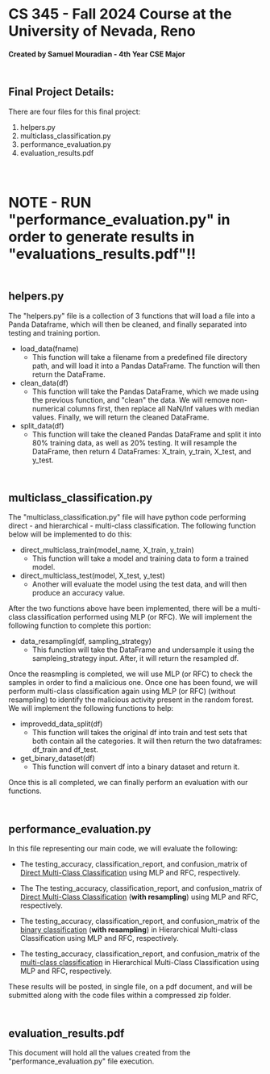 # CS 345 - Fall 2024 Course at the University of Nevada, Reno
#### Created by Samuel Mouradian - 4th Year CSE Major<br>

## <br>Final Project Details:
There are four files for this final project:
1. helpers.py
2. multiclass_classification.py
4. performance_evaluation.py
5. evaluation_results.pdf<br>

# <br>NOTE - RUN "performance_evaluation.py" in order to generate results in "evaluations_results.pdf"!!<br>

## <br>helpers.py
The "helpers.py" file is a collection of 3 functions that will load a file into a Panda Dataframe, which will then be cleaned, and finally separated into testing and training portion.

- load_data(fname)
    - This function will take a filename from a predefined file directory path, and will load it into a Pandas DataFrame. The function will then return the DataFrame.
- clean_data(df)
    - This function will take the Pandas DataFrame, which we made using the previous function, and "clean" the data. We will remove non-numerical columns first, then replace all NaN/Inf values with median values. Finally, we will return the cleaned DataFrame.
- split_data(df)
    - This function will take the cleaned Pandas DataFrame and split it into 80% training data, as well as 20% testing. It will resample the DataFrame, then return 4 DataFrames: X_train, y_train, X_test, and y_test.<br>

## <br>multiclass_classification.py
The "multiclass_classification.py" file will have python code performing direct - and hierarchical - multi-class classification. The following function below will be implemented to do this:

- direct_multiclass_train(model_name, X_train, y_train)
    - This function will take a model and training data to form a trained model.
- direct_multiclass_test(model, X_test, y_test)
    - Another will evaluate the model using the test data, and will then produce an accuracy value.<br>

After the two functions above have been implemented, there will be a multi-class classification performed using MLP (or RFC). We will implement the following function to complete this portion:

- data_resampling(df, sampling_strategy)
    - This function will take the DataFrame and undersample it using the sampleing_strategy input. After, it will return the resampled df.<br>

Once the reasmpling is completed, we will use MLP (or RFC) to check the samples in order to find a malicious one. Once one has been found, we will perform multi-class classification again using MLP (or RFC) (without resampling) to identify the malicious activity present in the random forest. We will implement the following functions to help:

- improvedd_data_split(df)
    - This function will takes the original df into train and test sets that both contain all the categories. It will then return the two dataframes: df_train and df_test.
- get_binary_dataset(df)
    - This function will convert df into a binary dataset and return it.<br>

Once this is all completed, we can finally perform an evaluation with our functions.<br>

## <br>performance_evaluation.py
In this file representing our main code, we will evaluate the following:

- The testing_accuracy, classification_report, and confusion_matrix of <u>Direct Multi-Class Classification</u> using MLP and RFC, respectively.

- The The testing_accuracy, classification_report, and confusion_matrix of <u>Direct Multi-Class Classification</u> (__with resampling__) using MLP and RFC, respectively.

- The testing_accuracy, classification_report, and confusion_matrix of the <u>binary classification</u> (__with resampling__) in Hierarchical Multi-class Classification using MLP and RFC, respectively.

- The testing_accuracy, classification_report, and confusion_matrix of the <u>multi-class classification</u> in Hierarchical Multi-Class Classification using MLP and RFC, respectively.

These results will be posted, in single file, on a pdf document, and will be submitted along with the code files within a compressed zip folder.<br>

## <br>evaluation_results.pdf
This document will hold all the values created from the "performance_evaluation.py" file execution.
